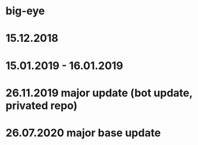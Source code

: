# big-eye
# 15.12.2018
# 15.01.2019 - 16.01.2019
# 26.11.2019 major update (bot update, privated repo)
# 26.07.2020 major base update
